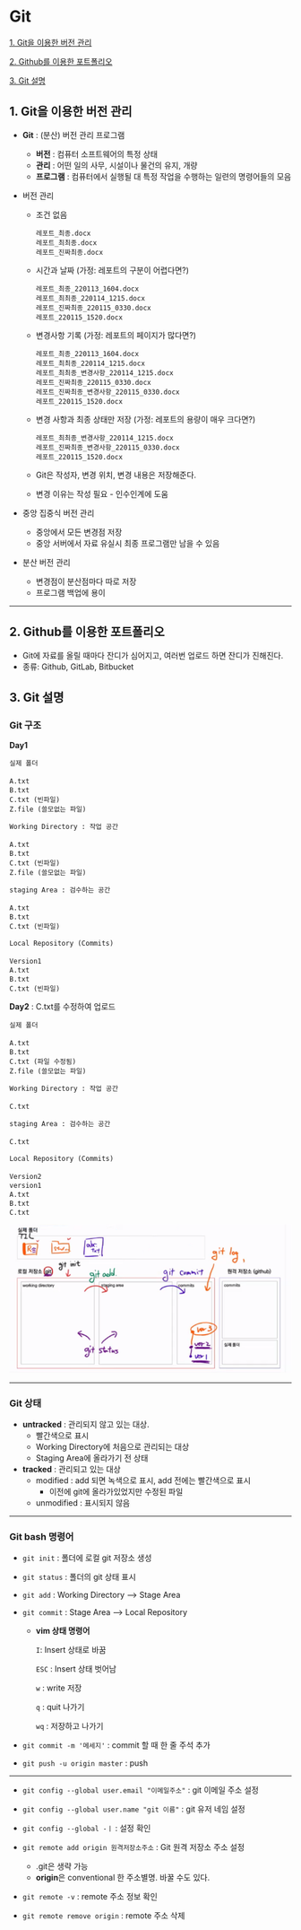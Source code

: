 # Git

[1. Git을 이용한 버전 관리](#1-git을-이용한-버전-관리)

[2. Github를 이용한 포트폴리오](#2-github를-이용한-포트폴리오)

[3. Git 설명](#3-git-설명)



## 1. Git을 이용한 버전 관리

* **Git** : (분산) 버전 관리 프로그램

  - **버전** : 컴퓨터 소프트웨어의 특정 상태
  - **관리** : 어떤 일의 사무, 시설이나 물건의 유지, 개량
  - **프로그램** : 컴퓨터에서 실행될 대 특정 작업을 수행하는 일련의 명령어들의 모음

* 버전 관리 

  * 조건 없음

    ```
    레포트_최종.docx
    레포트_최최종.docx
    레포트_진짜최종.docx
    ```

  * 시간과 날짜 (가정: 레포트의 구분이 어렵다면?)

    ```
    레포트_최종_220113_1604.docx
    레포트_최최종_220114_1215.docx
    레포트_진짜최종_220115_0330.docx
    레포트_220115_1520.docx
    ```

  * 변경사항 기록 (가정: 레포트의 페이지가 많다면?)

    ```
    레포트_최종_220113_1604.docx
    레포트_최최종_220114_1215.docx
    레포트_최최종_변경사항_220114_1215.docx
    레포트_진짜최종_220115_0330.docx
    레포트_진짜최종_변경사항_220115_0330.docx
    레포트_220115_1520.docx
    ```

  * 변경 사항과 최종 상태만 저장 (가정: 레포트의 용량이 매우 크다면?)

    ```
    레포트_최최종_변경사항_220114_1215.docx
    레포트_진짜최종_변경사항_220115_0330.docx
    레포트_220115_1520.docx
    ```

  

  * Git은 작성자, 변경 위치, 변경 내용은 저장해준다.
  * 변경 이유는 작성 필요 - 인수인계에 도움

* 중앙 집중식 버전 관리

  * 중앙에서 모든 변경점 저장
  * 중앙 서버에서 자료 유실시 최종 프로그램만 남을 수 있음

* 분산 버전 관리

  * 변경점이 분산점마다 따로 저장
  * 프로그램 백업에 용이

---





## 2. Github를 이용한 포트폴리오

* Git에 자료를 올릴 때마다 잔디가 심어지고, 여러번 업로드 하면 잔디가 진해진다.
* 종류: Github, GitLab, Bitbucket





## 3. Git 설명



### Git 구조

**Day1**

```
실제 폴더

A.txt
B.txt
C.txt (빈파일)
Z.file (쓸모없는 파일)
```



```
Working Directory : 작업 공간

A.txt
B.txt
C.txt (빈파일)
Z.file (쓸모없는 파일)
```

```
staging Area : 검수하는 공간

A.txt
B.txt
C.txt (빈파일)
```

```
Local Repository (Commits)

Version1
A.txt
B.txt
C.txt (빈파일)
```



**Day2** : C.txt를 수정하여 업로드

```
실제 폴더

A.txt
B.txt
C.txt (파일 수정됨)
Z.file (쓸모없는 파일)
```



```
Working Directory : 작업 공간

C.txt
```

```
staging Area : 검수하는 공간

C.txt 
```

```
Local Repository (Commits)

Version2
version1
A.txt
B.txt
C.txt 
```

![image-20220113160332088](Git.assets/image-20220113160332088.png)

---





### Git 상태

* **untracked** : 관리되지 않고 있는 대상. 
  * 빨간색으로 표시
  * Working Directory에 처음으로 관리되는 대상
  * Staging Area에 올라가기 전 상태
* **tracked** : 관리되고 있는 대상
  * modified : add 되면 녹색으로 표시, add 전에는 빨간색으로 표시
    * 이전에 git에 올라가있었지만 수정된 파일
  * unmodified : 표시되지 않음

---





### Git bash 명령어

* `git init`  : 폴더에 로컬 git 저장소 생성

* `git status`  : 폴더의 git 상태 표시

* `git add`  : Working Directory --> Stage Area

* `git commit`  : Stage Area --> Local Repository

  * **vim 상태 명령어**

    `I`: Insert 상태로 바꿈

    `ESC` : Insert 상태 벗어남

    `w`  : write 저장

    `q`  : quit 나가기

    `wq`  : 저장하고 나가기

* `git commit -m '메세지'`  : commit 할 때 한 줄 주석 추가

* `git push -u origin master` : push

---

* `git config --global user.email "이메일주소"` : git 이메일 주소 설정

* `git config --global user.name "git 이름"` : git 유저 네임 설정

* `git config --global -ㅣ`  : 설정 확인

* `git remote add origin 원격저장소주소` : Git 원격 저장소 주소 설정

  * .git은 생략 가능
  * **origin**은 conventional 한 주소별명. 바꿀 수도 있다.

* `git remote -v` : remote 주소 정보 확인

* `git remote remove origin`  : remote 주소 삭제

  

